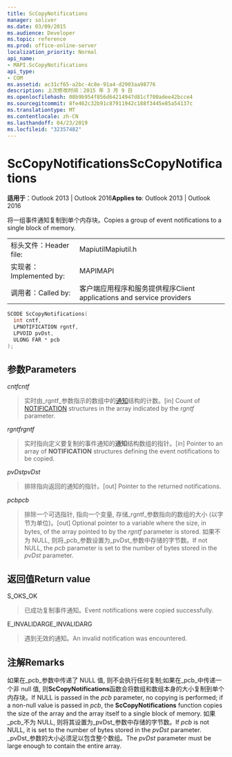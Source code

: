 ```yaml
---
title: ScCopyNotifications
manager: soliver
ms.date: 03/09/2015
ms.audience: Developer
ms.topic: reference
ms.prod: office-online-server
localization_priority: Normal
api_name:
- MAPI.ScCopyNotifications
api_type:
- COM
ms.assetid: ac31cf65-a2bc-4c8e-91a4-d2903aa98776
description: 上次修改时间：2015 年 3 月 9 日
ms.openlocfilehash: 08b9b954f856d64214947d81cf700adee42bcce4
ms.sourcegitcommit: 8fe462c32b91c87911942c188f3445e85a54137c
ms.translationtype: MT
ms.contentlocale: zh-CN
ms.lasthandoff: 04/23/2019
ms.locfileid: "32357482"
---
```

# <a name="sccopynotifications"></a><span data-ttu-id="028fc-103">ScCopyNotifications</span><span class="sxs-lookup"><span data-stu-id="028fc-103">ScCopyNotifications</span></span>

  
  
<span data-ttu-id="028fc-104">**适用于**：Outlook 2013 | Outlook 2016</span><span class="sxs-lookup"><span data-stu-id="028fc-104">**Applies to**: Outlook 2013 | Outlook 2016</span></span> 
  
<span data-ttu-id="028fc-105">将一组事件通知复制到单个内存块。</span><span class="sxs-lookup"><span data-stu-id="028fc-105">Copies a group of event notifications to a single block of memory.</span></span> 
  
|||
|:-----|:-----|
|<span data-ttu-id="028fc-106">标头文件：</span><span class="sxs-lookup"><span data-stu-id="028fc-106">Header file:</span></span>  <br/> |<span data-ttu-id="028fc-107">Mapiutil</span><span class="sxs-lookup"><span data-stu-id="028fc-107">Mapiutil.h</span></span>  <br/> |
|<span data-ttu-id="028fc-108">实现者：</span><span class="sxs-lookup"><span data-stu-id="028fc-108">Implemented by:</span></span>  <br/> |<span data-ttu-id="028fc-109">MAPI</span><span class="sxs-lookup"><span data-stu-id="028fc-109">MAPI</span></span>  <br/> |
|<span data-ttu-id="028fc-110">调用者：</span><span class="sxs-lookup"><span data-stu-id="028fc-110">Called by:</span></span>  <br/> |<span data-ttu-id="028fc-111">客户端应用程序和服务提供程序</span><span class="sxs-lookup"><span data-stu-id="028fc-111">Client applications and service providers</span></span>  <br/> |
   
```cpp
SCODE ScCopyNotifications(
  int cntf,
  LPNOTIFICATION rgntf,
  LPVOID pvDst,
  ULONG FAR * pcb
);
```

## <a name="parameters"></a><span data-ttu-id="028fc-112">参数</span><span class="sxs-lookup"><span data-stu-id="028fc-112">Parameters</span></span>

 <span data-ttu-id="028fc-113">_cntf_</span><span class="sxs-lookup"><span data-stu-id="028fc-113">_cntf_</span></span>
  
> <span data-ttu-id="028fc-114">实时由_rgntf_参数指示的数组中的[通知](notification.md)结构的计数。</span><span class="sxs-lookup"><span data-stu-id="028fc-114">[in] Count of [NOTIFICATION](notification.md) structures in the array indicated by the  _rgntf_ parameter.</span></span> 
    
 <span data-ttu-id="028fc-115">_rgntf_</span><span class="sxs-lookup"><span data-stu-id="028fc-115">_rgntf_</span></span>
  
> <span data-ttu-id="028fc-116">实时指向定义要复制的事件通知的**通知**结构数组的指针。</span><span class="sxs-lookup"><span data-stu-id="028fc-116">[in] Pointer to an array of **NOTIFICATION** structures defining the event notifications to be copied.</span></span> 
    
 <span data-ttu-id="028fc-117">_pvDst_</span><span class="sxs-lookup"><span data-stu-id="028fc-117">_pvDst_</span></span>
  
> <span data-ttu-id="028fc-118">排除指向返回的通知的指针。</span><span class="sxs-lookup"><span data-stu-id="028fc-118">[out] Pointer to the returned notifications.</span></span> 
    
 <span data-ttu-id="028fc-119">_pcb_</span><span class="sxs-lookup"><span data-stu-id="028fc-119">_pcb_</span></span>
  
> <span data-ttu-id="028fc-120">排除一个可选指针, 指向一个变量, 存储_rgntf_参数指向的数组的大小 (以字节为单位)。</span><span class="sxs-lookup"><span data-stu-id="028fc-120">[out] Optional pointer to a variable where the size, in bytes, of the array pointed to by the  _rgntf_ parameter is stored.</span></span> <span data-ttu-id="028fc-121">如果不为 NULL, 则将_pcb_参数设置为_pvDst_参数中存储的字节数。</span><span class="sxs-lookup"><span data-stu-id="028fc-121">If not NULL, the  _pcb_ parameter is set to the number of bytes stored in the  _pvDst_ parameter.</span></span> 
    
## <a name="return-value"></a><span data-ttu-id="028fc-122">返回值</span><span class="sxs-lookup"><span data-stu-id="028fc-122">Return value</span></span>

<span data-ttu-id="028fc-123">S_OK</span><span class="sxs-lookup"><span data-stu-id="028fc-123">S_OK</span></span>
  
> <span data-ttu-id="028fc-124">已成功复制事件通知。</span><span class="sxs-lookup"><span data-stu-id="028fc-124">Event notifications were copied successfully.</span></span>
    
<span data-ttu-id="028fc-125">E_INVALIDARG</span><span class="sxs-lookup"><span data-stu-id="028fc-125">E_INVALIDARG</span></span>
  
> <span data-ttu-id="028fc-126">遇到无效的通知。</span><span class="sxs-lookup"><span data-stu-id="028fc-126">An invalid notification was encountered.</span></span>
    
## <a name="remarks"></a><span data-ttu-id="028fc-127">注解</span><span class="sxs-lookup"><span data-stu-id="028fc-127">Remarks</span></span>

<span data-ttu-id="028fc-128">如果在_pcb_参数中传递了 NULL 值, 则不会执行任何复制;如果在_pcb_中传递一个非 null 值, 则**ScCopyNotifications**函数会将数组和数组本身的大小复制到单个内存块。</span><span class="sxs-lookup"><span data-stu-id="028fc-128">If NULL is passed in the  _pcb_ parameter, no copying is performed; if a non-null value is passed in  _pcb_, the **ScCopyNotifications** function copies the size of the array and the array itself to a single block of memory.</span></span> <span data-ttu-id="028fc-129">如果_pcb_不为 NULL, 则将其设置为_pvDst_参数中存储的字节数。</span><span class="sxs-lookup"><span data-stu-id="028fc-129">If  _pcb_ is not NULL, it is set to the number of bytes stored in the  _pvDst_ parameter.</span></span> <span data-ttu-id="028fc-130">_pvDst_参数的大小必须足以包含整个数组。</span><span class="sxs-lookup"><span data-stu-id="028fc-130">The  _pvDst_ parameter must be large enough to contain the entire array.</span></span> 
  

